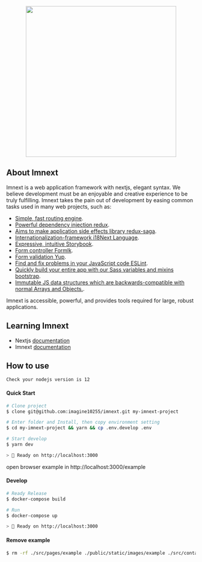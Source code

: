 <p align="center"><img src="https://camo.githubusercontent.com/1f8dec51cb01842d7bb7a7cd50ade17c75c5e3bd/68747470733a2f2f6173736574732e7a6569742e636f2f696d6167652f75706c6f61642f76313533383336313039312f7265706f7369746f726965732f6e6578742d6a732f6e6578742d6a732e706e67" width="400"></p>

## About Imnext

Imnext is a web application framework with nextjs, elegant syntax. We believe development must be an enjoyable and creative experience to be truly fulfilling. Imnext takes the pain out of development by easing common tasks used in many web projects, such as:

- [Simple, fast routing engine](https://nextjs.org).
- [Powerful dependency injection redux](https://redux.js.org).
- [Aims to make application side effects library redux-saga](https://redux-saga.js.org/).
- [Internationalization-framework i18Next Language](https://www.i18next.com).
- [Expressive, intuitive Storybook](https://storybook.js.org).
- [Form controller Formlk](https://jaredpalmer.com/formik/docs/overview).
- [Form validation Yup](https://github.com/jquense/yup).
- [Find and fix problems in your JavaScript code ESLint](https://eslint.org).
- [Quickly build your entire app with our Sass variables and mixins bootstrap](https://getbootstrap.com).
- [Immutable JS data structures which are backwards-compatible with normal Arrays and Objects.](https://github.com/rtfeldman/seamless-immutable).

Imnext is accessible, powerful, and provides tools required for large, robust applications.


## Learning Imnext

- Nextjs [documentation](https://nextjs.org/docs)
- Imnext [documentation](https://github.com/imagine10255/imnext/tree/master/docs)

## How to use

`Check your nodejs version is 12`

#### Quick Start

```zsh
# Clone project
$ clone git@github.com:imagine10255/imnext.git my-imnext-project

# Enter folder and Install, then copy environment setting
$ cd my-imnext-project && yarn && cp .env.develop .env

# Start develop
$ yarn dev

> 🚀 Ready on http://localhost:3000
```
open browser example in http://localhost:3000/example

#### Develop

```zsh
# Ready Release
$ docker-compose build

# Run
$ docker-compose up

> 🚀 Ready on http://localhost:3000
```

#### Remove example

```zsh
$ rm -rf ./src/pages/example ./public/static/images/example ./src/container/example ./public/static/locales/*/example.json
```
